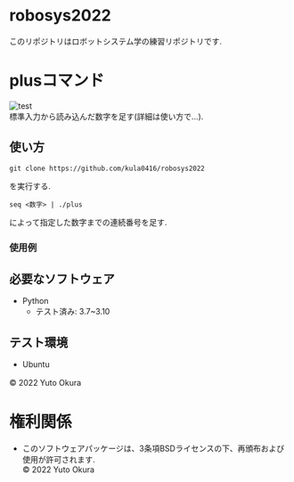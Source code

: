 # robosys2022
このリポジトリはロボットシステム学の練習リポジトリです.    

# plusコマンド 
![test](https://github.com/kula0416/robosys2022/actions/workflows/test.yml/badge.svg)  
標準入力から読み込んだ数字を足す(詳細は使い方で...).

## 使い方
```
git clone https://github.com/kula0416/robosys2022
```
を実行する.  
```
seq <数字> | ./plus
```
によって指定した数字までの連続番号を足す.
### 使用例



## 必要なソフトウェア
* Python
  * テスト済み: 3.7~3.10

## テスト環境
* Ubuntu

© 2022 Yuto Okura　　

# 権利関係
* このソフトウェアパッケージは、3条項BSDライセンスの下、再頒布および使用が許可されます.   
 © 2022 Yuto Okura
